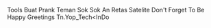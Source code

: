 Tools Buat Prank Teman
Sok Sok An Retas Satelite
Don't Forget To Be Happy
Greetings Tn.Yop_Tech<InDo
